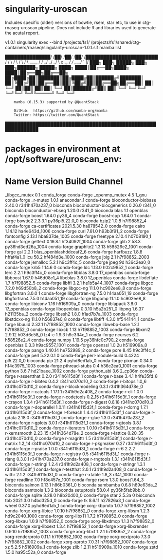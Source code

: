 # singularity-uroscan
Includes specific (older) versions of bowtie, rsem, star etc, to use in ctg-rnaseq-uroscan pipeline. Does not include R and libraries used to generate the acutal report.



v1.0.1
 singularity exec --bind /projects/fs1/ /projects/fs1/shared/ctg-containers/rnaseq/singularity-uroscan-1.0.1.sif mamba list

███████████████/  /██/  /██/  /██/  /████████████████████████
              /  / \   / \   / \   / \  \____
             /  /   \_/   \_/   \_/   \    o \__,
            / _/                       \_____/  `
            |/
        ███╗   ███╗ █████╗ ███╗   ███╗██████╗  █████╗
        ████╗ ████║██╔══██╗████╗ ████║██╔══██╗██╔══██╗
        ██╔████╔██║███████║██╔████╔██║██████╔╝███████║
        ██║╚██╔╝██║██╔══██║██║╚██╔╝██║██╔══██╗██╔══██║
        ██║ ╚═╝ ██║██║  ██║██║ ╚═╝ ██║██████╔╝██║  ██║
        ╚═╝     ╚═╝╚═╝  ╚═╝╚═╝     ╚═╝╚═════╝ ╚═╝  ╚═╝

        mamba (0.15.3) supported by @QuantStack

        GitHub:  https://github.com/mamba-org/mamba
        Twitter: https://twitter.com/QuantStack

█████████████████████████████████████████████████████████████

# packages in environment at /opt/software/uroscan_env:
#
# Name                    Version                   Build  Channel
_libgcc_mutex             0.1                 conda_forge    conda-forge
_openmp_mutex             4.5                       1_gnu    conda-forge
_r-mutex                  1.0.1               anacondar_1    conda-forge
bioconductor-biobase      2.40.0           r341h470a237_0    bioconda
bioconductor-biocgenerics 0.26.0                   r341_0    bioconda
bioconductor-ebseq        1.20.0                   r341_0    bioconda
blas                      1.1                    openblas    conda-forge
boost                     1.64.0                   py36_4    conda-forge
boost-cpp                 1.64.0                        1    conda-forge
bowtie2                   2.3.3.1          py36pl5.22.0_0    bioconda
bzip2                     1.0.8                h7f98852_4    conda-forge
ca-certificates           2021.5.30            ha878542_0    conda-forge
cairo                     1.14.12           ha4e643d_1006    conda-forge
curl                      7.61.0               h93b3f91_2    conda-forge
fontconfig                2.13.1            hba837de_1005    conda-forge
freetype                  2.10.4               h0708190_1    conda-forge
gettext                   0.19.8.1          hf34092f_1004    conda-forge
glib                      2.58.3          py36hd3ed26a_1004    conda-forge
graphite2                 1.3.13            h58526e2_1001    conda-forge
gsl                       2.2.1           blas_openblashddceaf2_6    conda-forge
harfbuzz                  1.8.8                hffaf4a1_0
icu                       58.2              hf484d3e_1000    conda-forge
jbig                      2.1               h7f98852_2003    conda-forge
jemalloc                  5.2.1                h9c3ff4c_5    conda-forge
jpeg                      9d                   h36c2ea0_0    conda-forge
krb5                      1.14.6                        0    conda-forge
ldc                       1.13.0               h02c9852_1    conda-forge
lerc                      2.2.1                h9c3ff4c_0    conda-forge
libblas                   3.8.0               17_openblas    conda-forge
libboost                  1.67.0               h46d08c1_4
libcblas                  3.8.0               17_openblas    conda-forge
libdeflate                1.7                  h7f98852_5    conda-forge
libffi                    3.2.1             he1b5a44_1007    conda-forge
libgcc                    7.2.0                h69d50b8_2    conda-forge
libgcc-ng                 11.1.0               hc902ee8_8    conda-forge
libgfortran               3.0.0                         1    conda-forge
libgfortran-ng            7.5.0               h14aa051_19    conda-forge
libgfortran4              7.5.0               h14aa051_19    conda-forge
libgomp                   11.1.0               hc902ee8_8    conda-forge
libiconv                  1.16                 h516909a_0    conda-forge
liblapack                 3.8.0               17_openblas    conda-forge
libopenblas               0.3.10               h5a2b251_0
libpng                    1.6.37               h21135ba_2    conda-forge
libssh2                   1.8.0             h1ad7b7a_1003    conda-forge
libstdcxx-ng              11.1.0               h56837e0_8    conda-forge
libtiff                   4.3.0                hf544144_1    conda-forge
libuuid                   2.32.1            h7f98852_1000    conda-forge
libwebp-base              1.2.1                h7f98852_0    conda-forge
libxcb                    1.13              h7f98852_1003    conda-forge
libxml2                   2.9.12               h03d6c58_0
lz4-c                     1.9.3                h9c3ff4c_1    conda-forge
ncurses                   6.2                  h58526e2_4    conda-forge
numpy                     1.19.5           py36hfc0c790_2    conda-forge
openblas                  0.3.3             h9ac9557_1001    conda-forge
openssl                   1.0.2u               h516909a_0    conda-forge
pango                     1.40.14              he752989_2    conda-forge
pcre                      8.45                 h9c3ff4c_0    conda-forge
perl                      5.22.0.1                      0    conda-forge
perl-module-build         0.4224               pl5.22.0_0    bioconda
pip                       21.2.4             pyhd8ed1ab_0    conda-forge
pixman                    0.34.0            h14c3975_1003    conda-forge
pthread-stubs             0.4               h36c2ea0_1001    conda-forge
python                    3.6.7             hd21baee_1002    conda-forge
python_abi                3.6                     2_cp36m    conda-forge
r-assertthat              0.2.0            r341h6115d3f_1    conda-forge
r-base                    3.4.1                h4fe35fd_8    conda-forge
r-bibtex                  0.4.2            r341hc070d10_2    conda-forge
r-bitops                  1.0_6            r341hc070d10_2    conda-forge
r-blockmodeling           0.3.1            r341h364d78e_0    conda-forge
r-catools                 1.17.1.1         r341h9d2a408_2    conda-forge
r-cli                     1.0.0            r341h6115d3f_1    conda-forge
r-codetools               0.2_15           r341h6115d3f_1    conda-forge
r-crayon                  1.3.4            r341h6115d3f_1    conda-forge
r-digest                  0.6.18           r341hc070d10_0    conda-forge
r-doparallel              1.0.11           r341h6115d3f_1    conda-forge
r-dorng                   1.7.1            r341h6115d3f_0    conda-forge
r-foreach                 1.4.4            r341h6115d3f_1    conda-forge
r-gdata                   2.18.0           r341h6115d3f_1    conda-forge
r-glue                    1.3.0            r341h470a237_2    conda-forge
r-gplots                  3.0.1            r341h6115d3f_1    conda-forge
r-gtools                  3.8.1            r341hc070d10_2    conda-forge
r-iterators               1.0.10           r341h6115d3f_1    conda-forge
r-kernsmooth              2.23_15          r341h364d78e_2    conda-forge
r-lattice                 0.20_35          r341hc070d10_0    conda-forge
r-magrittr                1.5              r341h6115d3f_1    conda-forge
r-matrix                  1.2_14           r341hc070d10_2    conda-forge
r-pkgmaker                0.27             r341h6115d3f_0    conda-forge
r-praise                  1.0.0            r341h6115d3f_1    conda-forge
r-r6                      2.2.2            r341h6115d3f_1    conda-forge
r-registry                0.5              r341h6115d3f_1    conda-forge
r-rlang                   0.3.0.1          r341h470a237_0    conda-forge
r-rngtools                1.3.1            r341h6115d3f_1    conda-forge
r-stringi                 1.2.4            r341h9d2a408_1    conda-forge
r-stringr                 1.3.1            r341h6115d3f_1    conda-forge
r-testthat                2.0.1            r341h9d2a408_0    conda-forge
r-withr                   2.1.2            r341h6115d3f_0    conda-forge
r-xtable                  1.8_3                 r341_1000    conda-forge
readline                  7.0               hf8c457e_1001    conda-forge
rsem                      1.3.0               boost1.64_3    bioconda
salmon                    0.13.1               h86b0361_0    bioconda
sambamba                  0.6.8                h89e63da_2    bioconda
samtools                  1.3                           2    bioconda
setuptools                58.0.4           py36h5fab9bb_0    conda-forge
sqlite                    3.28.0               h8b20d00_0    conda-forge
star                      2.5.3a                        0    bioconda
tbb                       2021.3.0             h4bd325d_0    conda-forge
tk                        8.6.11               h27826a3_1    conda-forge
wheel                     0.37.0             pyhd8ed1ab_1    conda-forge
xorg-kbproto              1.0.7             h7f98852_1002    conda-forge
xorg-libice               1.0.10               h7f98852_0    conda-forge
xorg-libsm                1.2.3             hd9c2040_1000    conda-forge
xorg-libx11               1.7.2                h7f98852_0    conda-forge
xorg-libxau               1.0.9                h7f98852_0    conda-forge
xorg-libxdmcp             1.1.3                h7f98852_0    conda-forge
xorg-libxext              1.3.4                h7f98852_1    conda-forge
xorg-libxrender           0.9.10            h7f98852_1003    conda-forge
xorg-libxt                1.2.1                h7f98852_2    conda-forge
xorg-renderproto          0.11.1            h7f98852_1002    conda-forge
xorg-xextproto            7.3.0             h7f98852_1002    conda-forge
xorg-xproto               7.0.31            h7f98852_1007    conda-forge
xz                        5.2.5                h516909a_1    conda-forge
zlib                      1.2.11            h516909a_1010    conda-forge
zstd                      1.5.0                ha95c52a_0    conda-forge
